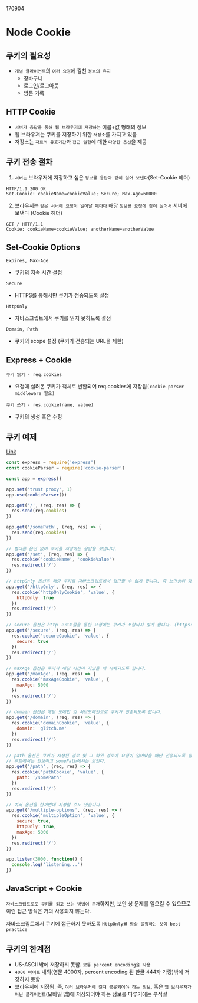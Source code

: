 170904

# Node Cookie

## 쿠키의 필요성
- `개별 클라이언트`의 `여러 요청`에 걸친 `정보의 유지`
  - 장바구니
  - 로그인/로그아웃
  - 방문 기록

## HTTP Cookie
- `서버가 응답을 통해 웹 브라우저에 저장하는` 이름+값 형태의 정보
- 웹 브라우저는 쿠키를 저장하기 위한 `저장소`를 가지고 있음
- 저장소는 `자료의 유효기간`과 `접근 권한`에 대한 `다양한 옵션`을 제공

## 쿠키 전송 절차

1. `서버는` 브라우저에 저장하고 싶은 `정보를 응답과 같이 실어 보낸다`(Set-Cookie 헤더)

```
HTTP/1.1 200 OK
Set-Cookie: cookieName=cookieValue; Secure; Max-Age=60000
```

2. 브라우저는 `같은 서버에 요청이 일어날 때마다` 해당 `정보를 요청에 같이 실어서` 서버에 보낸다 (Cookie 헤더)

```
GET / HTTP/1.1
Cookie: cookieName=cookieValue; anotherName=anotherValue
```

## Set-Cookie Options

`Expires, Max-Age`    
- 쿠키의 지속 시간 설정  

`Secure`  
- HTTPS를 통해서만 쿠키가 전송되도록 설정  

`HttpOnly`    
- 자바스크립트에서 쿠키를 읽지 못하도록 설정  

`Domain, Path`  
- 쿠키의 scope 설정 (쿠키가 전송되는 URL을 제한)  

## Express + Cookie

`쿠키 읽기 - req.cookies`
- 요청에 실려온 쿠키가 객체로 변환되어 req.cookies에 저장됨`(cookie-parser middleware 필요)` 

`쿠키 쓰기 - res.cookie(name, value)`
- 쿠키의 생성 혹은 수정

## 쿠키 예제

[Link](https://glitch.com/edit/#!/fog-guitar)

```js
const express = require('express')
const cookieParser = require('cookie-parser')

const app = express()

app.set('trust proxy', 1)
app.use(cookieParser())

app.get('/', (req, res) => {
  res.send(req.cookies)
})

app.get('/somePath', (req, res) => {
  res.send(req.cookies)
})

// 별다른 옵션 없이 쿠키를 저장하는 응답을 보냅니다.
app.get('/set', (req, res) => {
  res.cookie('cookieName', 'cookieValue')
  res.redirect('/')
})

// httpOnly 옵션은 해당 쿠키를 자바스크립트에서 접근할 수 없게 합니다. 즉 보안성이 향상
app.get('/httpOnly', (req, res) => {
  res.cookie('httpOnlyCookie', 'value', {
    httpOnly: true
  })
  res.redirect('/')
})

// secure 옵션은 http 프로토콜을 통한 요청에는 쿠키가 포함되지 않게 합니다. (https로 했을 때만 포함시킴)
app.get('/secure', (req, res) => {
  res.cookie('secureCookie', 'value', {
    secure: true
  })
  res.redirect('/')
})

// maxAge 옵션은 쿠키가 해당 시간이 지났을 때 삭제되도록 합니다.
app.get('/maxAge', (req, res) => {
  res.cookie('maxAgeCookie', 'value', {
    maxAge: 5000
  })
  res.redirect('/')
})

// domain 옵션은 해당 도메인 및 서브도메인으로 쿠키가 전송되도록 합니다.
app.get('/domain', (req, res) => {
  res.cookie('domainCookie', 'value', {
    domain: 'glitch.me'
  })
  res.redirect('/')
})

// path 옵션은 쿠키가 지정된 경로 및 그 하위 경로에 요청이 일어났을 때만 전송되도록 합니다.
// 루트에서는 안보이고 somePath에서는 보인다.
app.get('/path', (req, res) => {
  res.cookie('pathCookie', 'value', {
    path: '/somePath'
  })
  res.redirect('/')
})

// 여러 옵션을 한꺼번에 지정할 수도 있습니다.
app.get('/multiple-options', (req, res) => {
  res.cookie('multipleOption', 'value', {
    secure: true,
    httpOnly: true,
    maxAge: 5000
  })
  res.redirect('/')
})

app.listen(3000, function() {
  console.log('listening...')
})

```

## JavaScript + Cookie

`자바스크립트로도 쿠키를 읽고 쓰는 방법이 존재`하지만, 보안 상 문제를 일으킬 수 있으므로 이런 접근 방식은 거의 사용되지 않는다.

자바스크립트에서 쿠키에 접근하지 못하도록 `HttpOnly를 항상 설정하는 것이 best practice`


## 쿠키의 한계점

- US-ASCII 밖에 저장하지 못함. `보통 percent encoding을 사용`  
- `4000 바이트` 내외(영문 4000자, percent encoding 된 한글 444자 가량)밖에 저장하지 못함
- 브라우저에 저장됨. 즉, `여러 브라우저에 걸쳐 공유되어야 하는 정보`, 혹은 `웹 브라우저가 아닌 클라이언트`(모바일 앱)에 저장되어야 하는 정보를 다루기에는 부적절
